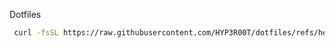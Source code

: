 Dotfiles

```bash
 curl -fsSL https://raw.githubusercontent.com/HYP3R00T/dotfiles/refs/heads/main/setup.sh | bash
 ```